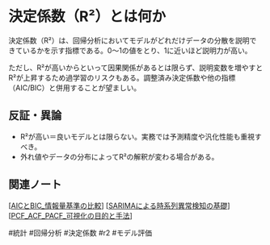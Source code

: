 # 決定係数（R²）とは何か

決定係数（R²）は、回帰分析においてモデルがどれだけデータの分散を説明できているかを示す指標である。0〜1の値をとり、1に近いほど説明力が高い。

ただし、R²が高いからといって因果関係があるとは限らず、説明変数を増やすとR²が上昇するため過学習のリスクもある。調整済み決定係数や他の指標（AIC/BIC）と併用することが望ましい。

## 反証・異論
- R²が高い＝良いモデルとは限らない。実務では予測精度や汎化性能も重視すべき。
- 外れ値やデータの分布によってR²の解釈が変わる場合がある。

## 関連ノート
[[AICとBIC_情報量基準の比較]]
[[SARIMAによる時系列異常検知の基礎]]
[[PCF_ACF_PACF_可視化の目的と手法]]

#統計 #回帰分析 #決定係数 #r2 #モデル評価


[//begin]: # "Autogenerated link references for markdown compatibility"
[AICとBIC_情報量基準の比較]: AIC%E3%81%A8BIC_%E6%83%85%E5%A0%B1%E9%87%8F%E5%9F%BA%E6%BA%96%E3%81%AE%E6%AF%94%E8%BC%83.md "AIC（赤池情報量規準）とBIC（ベイズ情報量規準）"
[SARIMAによる時系列異常検知の基礎]: SARIMA%E3%81%AB%E3%82%88%E3%82%8B%E6%99%82%E7%B3%BB%E5%88%97%E7%95%B0%E5%B8%B8%E6%A4%9C%E7%9F%A5%E3%81%AE%E5%9F%BA%E7%A4%8E.md "SARIMAによる時系列異常検知の基礎"
[PCF_ACF_PACF_可視化の目的と手法]: PCF_ACF_PACF_%E5%8F%AF%E8%A6%96%E5%8C%96%E3%81%AE%E7%9B%AE%E7%9A%84%E3%81%A8%E6%89%8B%E6%B3%95.md "PCF/ACF（自己相関関数）・PACF（偏自己相関関数）を可視化する目的と手法"
[//end]: # "Autogenerated link references"
